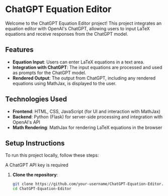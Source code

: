 # ChatGPT Equation Editor

Welcome to the ChatGPT Equation Editor project! This project integrates an equation editor with OpenAI's ChatGPT, allowing users to input LaTeX equations and receive responses from the ChatGPT model.

## Features

- **Equation Input**: Users can enter LaTeX equations in a text area.
- **Integration with ChatGPT**: The input equations are processed and used as prompts for the ChatGPT model.
- **Rendered Output**: The output from ChatGPT, including any rendered equations using MathJax, is displayed to the user.

## Technologies Used

- **Frontend**: HTML, CSS, JavaScript (for UI and interaction with MathJax)
- **Backend**: Python (Flask) for server-side processing and integration with OpenAI's API
- **Math Rendering**: MathJax for rendering LaTeX equations in the browser

## Setup Instructions

To run this project locally, follow these steps:

A ChatGPT API key is required

1. **Clone the repository**:
   ```bash
   git clone https://github.com/your-username/ChatGPT-Equation-Editor.git
   cd ChatGPT-Equation-Editor
